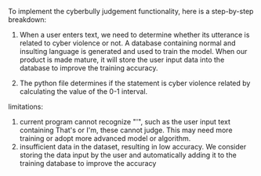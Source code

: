 To implement the cyberbully judgement functionality, here is a step-by-step breakdown:

1. When a user enters text, we need to determine whether its utterance is related to cyber violence or not.
A database containing normal and insulting language is generated and used to train the model. When our product is made mature, it will store the user input data into the database to improve the training accuracy.

2. The python file determines if the statement is cyber violence related by calculating the value of the 0-1 interval.

limitations:
1. current program cannot recognize "'", such as the user input text containing That's or I'm, these cannot judge. This may need more training or adopt more advanced model or algorithm.
2. insufficient data in the dataset, resulting in low accuracy. We consider storing the data input by the user and automatically adding it to the training database to improve the accuracy
